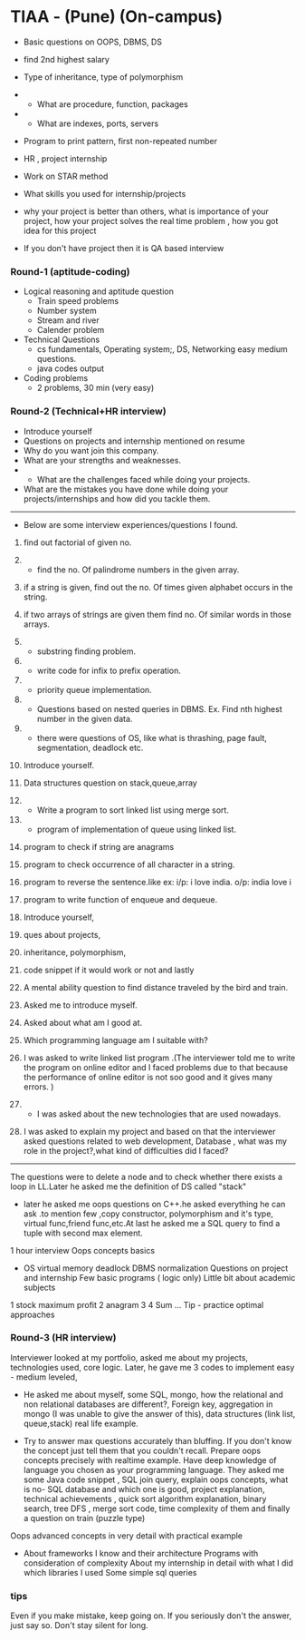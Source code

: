 # TIAA - (Pune) (On-campus)

-   Basic questions on OOPS, DBMS, DS
-   find 2nd highest salary
-   Type of inheritance, type of polymorphism
-   -   What are procedure, function, packages
-   -   What are indexes, ports, servers
-   Program to print pattern, first non-repeated number

-   HR , project internship
-   Work on STAR method
-   What skills you used for internship/projects
-   why your project is better than others, what is importance of your project, how your project solves the real time problem , how you got idea for this project
-   If you don't have project then it is QA based interview

### Round-1 (aptitude-coding)

-   Logical reasoning and aptitude question
    -   Train speed problems
    -   Number system
    -   Stream and river
    -   Calender problem
-   Technical Questions
    -   cs fundamentals, Operating system;, DS, Networking easy medium questions.
    -   java codes output
-   Coding problems
    -   2 problems, 30 min (very easy)

### Round-2 (Technical+HR interview)

-   Introduce yourself
-   Questions on projects and internship mentioned on resume
-   Why do you want join this company.
-   What are your strengths and weaknesses.
-   -   What are the challenges faced while doing your projects.
-   What are the mistakes you have done while doing your projects/internships and how did you tackle them.

---

-   Below are some interview experiences/questions I found.

1. find out factorial of given no.
2. -    find the no. Of palindrome numbers in the given array.
3. if a string is given, find out the no. Of times given alphabet occurs in the string.
4. if two arrays of strings are given them find no. Of similar words in those arrays.
5. -    substring finding problem.
6. -    write code for infix to prefix operation.
7. -    priority queue implementation.
8. -    Questions based on nested queries in DBMS. Ex. Find nth highest number in the given data.
9. -    there were questions of OS, like what is thrashing, page fault, segmentation, deadlock etc.

10. Introduce yourself.
11. Data structures question on stack,queue,array
12. -   Write a program to sort linked list using merge sort.
13. -   program of implementation of queue using linked list.
14. program to check if string are anagrams
15. program to check occurrence of all character in a string.
16. program to reverse the sentence.like
    ex: i/p: i love india.
    o/p: india love i
17. program to write function of enqueue and dequeue.

18. Introduce yourself,
19. ques about projects,
20. inheritance, polymorphism,
21. code snippet if it would work or not and lastly
22. A mental ability question to find distance traveled by the bird and train.

23. Asked me to introduce myself.
24. Asked about what am I good at.
25. Which programming language am I suitable with?
26. I was asked to write linked list program .(The interviewer told me to write the program on online editor and I faced problems due to that because the performance of online editor is not soo good and it gives many errors. )
27. -   I was asked about the new technologies that are used nowadays.
28. I was asked to explain my project and based on that the interviewer asked questions related to web development, Database , what was my role in the project?,what kind of difficulties did I faced?

---

The questions were to delete a node and to check whether there exists a loop in LL.Later he asked me the definition of DS called "stack"
-  later he asked me oops questions on C++.he asked everything he can ask .to mention few ,copy constructor, polymorphism and it's type, virtual func,friend func,etc.At last he asked me a SQL query to find a tuple with second max element.

1 hour interview
Oops concepts basics
-   OS virtual memory deadlock
DBMS normalization
Questions on project and internship
Few basic programs ( logic only)
Little bit about academic subjects

1 stock maximum profit
2 anagram
3 4 Sum ...
Tip - practice optimal approaches

### Round-3 (HR interview)

Interviewer looked at my portfolio, asked me about my projects, technologies used, core logic.
Later, he gave me 3 codes to implement easy - medium leveled,

-   He asked me about myself, some SQL, mongo, how the relational and non relational databases are different?, Foreign key, aggregation in mongo (I was unable to give the answer of this), data structures (link list, queue,stack) real life example.

-   Try to answer max questions accurately than bluffing. If you don't know the concept just tell them that you couldn't recall. Prepare oops concepts precisely with realtime example. Have deep knowledge of language you chosen as your programming language. They asked me some Java code snippet , SQL join query, explain oops concepts, what is no- SQL database and which one is good, project explanation, technical achievements , quick sort algorithm explanation, binary search, tree DFS , merge sort code, time complexity of them and finally a question on train (puzzle type)

Oops advanced concepts in very detail with practical example
-   About frameworks I know and their architecture
Programs with consideration of complexity
About my internship in detail with what I did which libraries I used
Some simple sql queries

### tips

Even if you make mistake, keep going on. If you seriously don't the answer, just say so. Don't stay silent for long.
